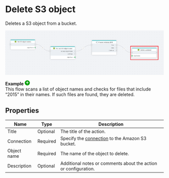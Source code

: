 # Delete S3 object

Deletes a S3 object from a bucket.

![img](../../../../images/flow/delete-amazonS3obj.png)

**Example** ![img](../../../../images/strz.jpg)  
This flow scans a list of object names and checks for files that include “2015” in their names. If such files are found, they are deleted.

## Properties

| Name        | Type     | Description                                                                                 |
| ----------- | -------- | ------------------------------------------------------------------------------------------- |
| Title       | Optional |  The title of the action.   |
| Connection  | Required | Specify the [connection](connecting-to-amazon-s3.md) to the Amazon S3 bucket. |
| Object name | Required | The name of the object to delete.                                                           |
| Description | Optional |  Additional notes or comments about the action or configuration. |
